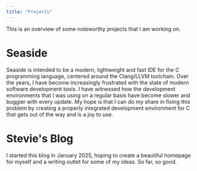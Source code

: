 ```yaml
---
title: "Projects"
---
```


This is an overview of some noteworthy projects that I am working on.

# Seaside

Seaside is intended to be a modern, lightweight and fast IDE for the C programming language, centered around the Clang/LLVM toolchain. Over the years, I have become increasingly frustrated with the state of modern software development tools. I have witnessed how the development environments that I was using on a regular basis have become slower and buggier with every update. My hope is that I can do my share in fixing this problem by creating a properly integrated development environment for C that gets out of the way and is a joy to use.

# Stevie's Blog

I started this blog in January 2025, hoping to create a beautiful homepage for myself and a writing outlet for some of my ideas. So far, so good.
